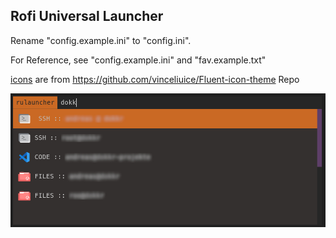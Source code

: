 ## Rofi Universal Launcher

Rename "config.example.ini" to "config.ini".

For Reference, see "config.example.ini" and "fav.example.txt"

[icons](https://github.com/vinceliuice/Fluent-icon-theme) are from https://github.com/vinceliuice/Fluent-icon-theme Repo

![screen](./img/screen.jpg)
